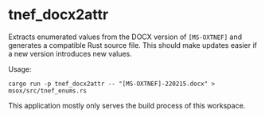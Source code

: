 # tnef_docx2attr

Extracts enumerated values from the DOCX version of `[MS-OXTNEF]` and generates a compatible Rust
source file. This should make updates easier if a new version introduces new values.

Usage:

    cargo run -p tnef_docx2attr -- "[MS-OXTNEF]-220215.docx" > msox/src/tnef_enums.rs

This application mostly only serves the build process of this workspace.
